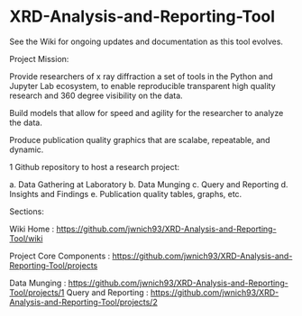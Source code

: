 # XRD-Analysis-and-Reporting-Tool

See the Wiki for ongoing updates and documentation as this tool evolves.

Project Mission: 

Provide researchers of x ray diffraction a set of tools in the Python and Jupyter Lab ecosystem, to enable reproducible transparent high quality research and 360 degree visibility on the data.  

Build models that allow for speed and agility for the researcher to analyze the data.

Produce publication quality graphics that are scalabe, repeatable, and dynamic.

1 Github repository to host a research project:

a. Data Gathering at Laboratory
b. Data Munging
c. Query and Reporting
d. Insights and Findings
e. Publication quality tables, graphs, etc.


Sections:

Wiki Home : https://github.com/jwnich93/XRD-Analysis-and-Reporting-Tool/wiki 

Project Core Components : https://github.com/jwnich93/XRD-Analysis-and-Reporting-Tool/projects 

Data Munging : https://github.com/jwnich93/XRD-Analysis-and-Reporting-Tool/projects/1 
Query and Reporting : https://github.com/jwnich93/XRD-Analysis-and-Reporting-Tool/projects/2 
